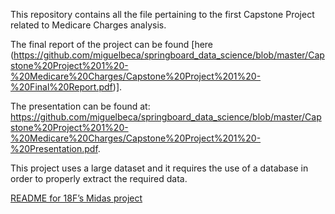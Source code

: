 
This repository contains all the file pertaining to the first Capstone Project related to Medicare Charges analysis.

The final report of the project can be found [here (https://github.com/miguelbeca/springboard_data_science/blob/master/Capstone%20Project%201%20-%20Medicare%20Charges/Capstone%20Project%201%20-%20Final%20Report.pdf)].

The presentation can be found at: https://github.com/miguelbeca/springboard_data_science/blob/master/Capstone%20Project%201%20-%20Medicare%20Charges/Capstone%20Project%201%20-%20Presentation.pdf.

This project uses a large dataset and it requires the use of a database in order to properly extract the required data.

[README for 18F’s Midas project](https://github.com/18f/midas)
